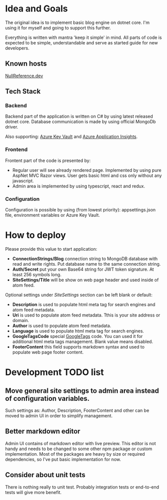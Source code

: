 # Idea and Goals

The original idea is to implement basic blog engine on dotnet core. I'm using it for myself and going to support this further.

Everything is written with mantra 'keep it simple' in mind. All parts of code is expected to be simple, understandable and serve as started guide for new developers.

## Known hosts

[NullReference.dev](https://nullreference.dev/)

## Tech Stack
### Backend

Backend part of the application is written on C# by using latest released dotnet core. Database communication is made by using official MongoDb driver.

Also supporting: [Azure Key Vault](https://azure.microsoft.com/en-in/services/key-vault/) and [Azure Application Insights](https://docs.microsoft.com/en-us/azure/azure-monitor/app/app-insights-overview).

### Frontend

Frontent part of the code is presented by:
* Regular user will see already rendered page. Implemented by using pure AspNet MVC Razor views. User gets basic html and css only without any javascript.
* Admin area is implemented by using typescript, react and redux.

### Configuration

Configuration is possible by using (from lowest priority): appsettings.json file, environment variables or Azure Key Vault.

# How to deploy

Please provide this value to start application:
* **ConnectionStrings/Blog** connection string to MongoDB database with read and write rights. Put database name to the same connection string.
* **Auth/Secret** put your own Base64 string for JWT token signature. At least 256 symbols long.
* **SiteSettings/Title** will be show on web page header and used inside of atom feed.

Optional settings under *SiteSettings* section can be left blank or default:
* **Description** is used to populate html meta tag for search engines and atom feed metadata.
* **Uri** is used to populate atom feed metadata. Tthis is your site address or domain.
* **Author** is used to populate atom feed metadata.
* **Language** is used to populate html meta tag for search engines.
* **GoogleTagsCode** special [GoogleTags](https://tagmanager.google.com/) code. You can used it for additional html meta tags management. Blank value means disabled.
* **FooterContent** this field supports markdown syntax and used to populate web page footer content.


# Development TODO list
## Move general site settings to admin area instead of configuration variables.

Such settings as: Author, Description, FooterContent and other can be moved to admin UI in order to simplify management.

## Better markdown editor

Admin UI contains of markdown editor with live preview. This editor is not handy and needs to be changed to some other npm package or custom implementation. Most of the packages are heavy by size or required dependencies, so I've put basic implementation for now.

## Consider about unit tests

There is nothing really to unit test. Probably integration tests or end-to-end tests will give more benefit.